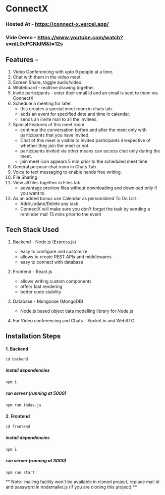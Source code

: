 # ConnectX

### Hosted At - https://connect-x.vercel.app/

### Vide Demo - https://www.youtube.com/watch?v=nlL0cPCNIdM&t=12s

## Features - ## 

1. Video Conferencing with upto 9 people at a time.
2. Chat with them in the video meet.
3. Screen Share, toggle audio/video.
4. Whiteboard - realtime drawing together.
5. Invite participants - enter their email id and an email is sent to them via ConnectX
6. Schedule a meeting for later
    - this creates a special meet room in chats tab.
    - adds an event for specified date and time in calendar.
    - sends an invite mail to all the invitees.
7. Special Features of this meet room 
    - continue the conversation before and after the meet only with participants that you have invited.
    - Chat of this meet is visible to invited participants irrespective of whether they join the meet or not.
    - participants invited via other means can access chat only during the meet.
    - join meet icon appears 5 min prior to the scheduled meet time.
8. General purpose chat room in Chats Tab .
9. Voice to text messaging to enable hands free writing.
10. File Sharing.
11. View all files together in Files tab 
    - advantage preview files without downloading and download only if you want to.
12. As an added bonus use Calendar as personalized To Do List .
    - Add/Update/Delete any task
    - ConnectX will make sure you don't forget the task by sending a reminder mail 15 mins prior to the event

## Tech Stack Used ## 

1. Backend - Node.js (Express.js) 
    - easy to configure and customize
    - allows to create REST APIs and middlewares
    - easy to connect with database
2. Frontend - React.js 
    - allows writing custom components
    - offers fast rendering
    - better code stability
3. Database - Mongoose (MongoDB)
    - Node.js based object data modelling library for Node.js
    
4. For Video conferencing and Chats - Socket.io and WebRTC    

## Installation Steps ## 

#### 1. Backend ####

  `cd backend`
  ##### install dependencies #####
  `npm i`
  ##### run server (running at 5000) #####
  `npm run index.js`

#### 2. Frontend ####

  `cd frontend`
 ##### install dependencies #####
  `npm i`
 ##### run server (running at 3000) #####
  `npm run start`
  
  ** Note- mailing facility won't be available in cloned project, replace mail id and password in nodemailer.js (if you are cloning this project) **


